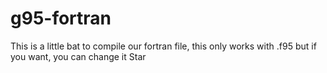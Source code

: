 # g95-fortran
This is a little bat to compile our fortran file, this only works with .f95 but if you want, you can change it  Star
